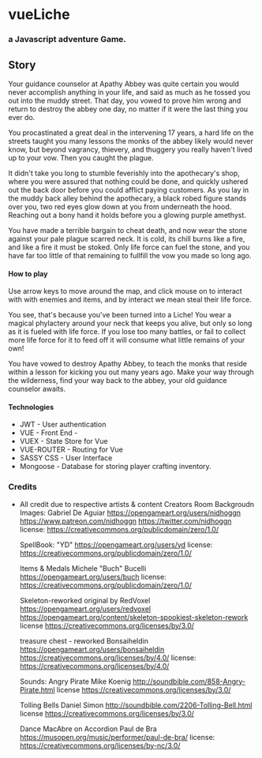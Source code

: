 # vueLiche
### a Javascript adventure Game.

## Story
Your guidance counselor at Apathy Abbey was quite certain you would never accomplish anything in your life, and said as much as he tossed you out into the muddy street.  That day, you vowed to prove him wrong and return to destroy the abbey one day, no matter if it were the last thing you ever do.

You procastinated a great deal in the intervening 17 years, a hard life on the streets taught you many lessons the monks of the abbey likely would never know, but beyond vagrancy, thievery, and thuggery you really haven't lived up to your vow.  Then you caught the plague.

It didn't take you long to stumble feverishly into the apothecary's shop, where you were assured that nothing could be done, and quickly ushered out the back door before you could afflict paying customers.  As you lay in the muddy back alley behind the apothecary, a black robed figure stands over you, two red eyes glow down at you from underneath the hood.  Reaching out a bony hand it holds before you a glowing purple amethyst.

You have made a terrible bargain to cheat death, and now wear the stone against your pale plague scarred neck.  It is cold, its chill burns like a fire, and like a fire it must be stoked.  Only life force can fuel the stone, and you have far too little of that remaining to fullfill the vow you made so long ago.

#### How to play
Use arrow keys to move around the map, and click mouse on to interact with with enemies and items, and by interact we mean steal their life force.

You see, that's because you've been turned into a Liche! You wear a magical phylactery around your neck that keeps you alive, but only so long as it is fueled with life force.  If you lose too many battles, or fail to collect more life force for it to feed off it will consume what little remains of your own!

You have vowed to destroy Apathy Abbey, to teach the monks that reside within a lesson for kicking you out many years ago.  Make your way through the wilderness, find your way back to the abbey, your old guidance counselor awaits.

#### Technologies

* JWT - User authentication
* VUE - Front End -
* VUEX - State Store for Vue
* VUE-ROUTER - Routing for Vue
* SASSY CSS - User Interface
* Mongoose - Database for storing player crafting inventory.


### Credits

* All credit due to respective artists & content Creators
    Room Backgroudn Images: 
    Gabriel De Aguiar
    https://opengameart.org/users/nidhoggn 
    https://www.patreon.com/nidhoggn
    https://twitter.com/nidhoggn
    license: https://creativecommons.org/publicdomain/zero/1.0/

    SpellBook:
    "YD"
    https://opengameart.org/users/yd
    license: https://creativecommons.org/publicdomain/zero/1.0/

    Items & Medals
    Michele "Buch" Bucelli
    https://opengameart.org/users/buch
    license: https://creativecommons.org/publicdomain/zero/1.0/ 

    Skeleton-reworked
    original by RedVoxel
    https://opengameart.org/users/redvoxel
    https://opengameart.org/content/skeleton-spookiest-skeleton-rework
    license https://creativecommons.org/licenses/by/3.0/

    treasure chest - reworked
    Bonsaiheldin
    https://opengameart.org/users/bonsaiheldin
    https://creativecommons.org/licenses/by/4.0/
    license: https://creativecommons.org/licenses/by/4.0/

    Sounds:
    Angry Pirate
    Mike Koenig 
    http://soundbible.com/858-Angry-Pirate.html
    license https://creativecommons.org/licenses/by/3.0/

    Tolling Bells
    Daniel Simon
    http://soundbible.com/2206-Tolling-Bell.html
    license https://creativecommons.org/licenses/by/3.0/

    Dance MacAbre on Accordion
    Paul de Bra
    https://musopen.org/music/performer/paul-de-bra/
    license: https://creativecommons.org/licenses/by-nc/3.0/


    



